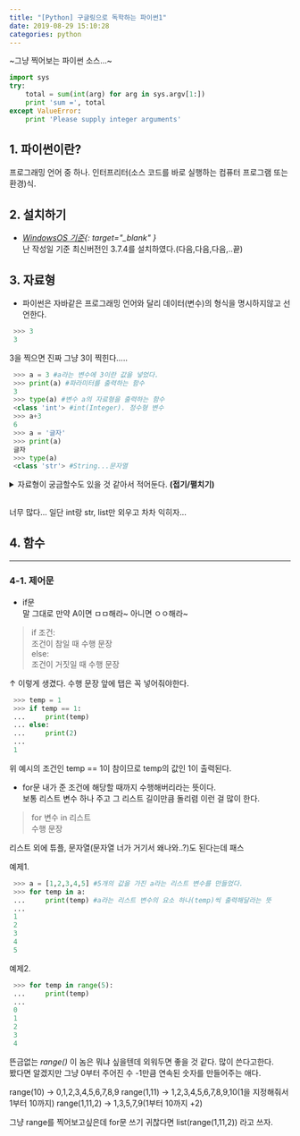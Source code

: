 ```yaml
---
title: "[Python] 구글링으로 독학하는 파이썬1"
date: 2019-08-29 15:10:28
categories: python
---
```

<script type="text/javascript" src="/assets/js/main.min.js" />
<script type="text/javascript">
   console.log("test");
</script>
   
~그냥 찍어보는 파이썬 소스...~

```python
import sys
try:
    total = sum(int(arg) for arg in sys.argv[1:])
    print 'sum =', total
except ValueError:
    print 'Please supply integer arguments'
```



## 1. 파이썬이란?
프로그래밍 언어 중 하나. 인터프리터(소스 코드를 바로 실행하는 컴퓨터 프로그램 또는 환경)식.  



## 2. 설치하기  
- *[WindowsOS 기준](https://www.python.org/downloads/){: target="_blank" }*  
난 작성일 기준 최신버전인 3.7.4를 설치하였다.(다음,다음,다음,..끝)


## 3. 자료형
- 파이썬은 자바같은 프로그래밍 언어와 달리 데이터(변수)의 형식을 명시하지않고 선언한다.  

```python
 >>> 3  
 3   
```
3을 찍으면 진짜 그냥 3이 찍힌다.....  
  
  
  
```python
 >>> a = 3 #a라는 변수에 3이란 값을 넣었다.  
 >>> print(a) #파라미터를 출력하는 함수  
 3  
 >>> type(a) #변수 a의 자료형을 출력하는 함수  
 <class 'int'> #int(Integer). 정수형 변수  
 >>> a+3  
 6  
 >>> a = '글자'  
 >>> print(a)  
 글자  
 >>> type(a)  
 <class 'str'> #String...문자열  
```

<details>
   <summary>자료형이 궁금할수도 있을 것 같아서 적어둔다. <strong>(접기/펼치기)</strong> </summary>
<div markdown="1">

|자료형|이름|내용|
|--|--|--|
|숫자형|int|양/음의정수.0|
||float|실수|
||complex|복소수|
|문자열|str|String|
|리스트|list|a = \[1,2,3,4,5,...]|
|튜플|tuple|a = (1,2,3,...)|
|딕셔너리|dict|a = {'a':1,'b':2}|
|집합|set|a = {1,2,3,4}|
|불|bool(boolean)|a = True|
  
  
셀 병합도 안되는 마크다운 테이블.....심각..

</div>
</details>  

##
     
     
     
너무 많다... 일단 int랑 str, list만 외우고 차차 익히자...  
  
  
  
## 4. 함수
----
### 4-1. 제어문
- if문  
말 그대로 만약 A이면 ㅁㅁ해라~ 아니면 ㅇㅇ해라~  

> if 조건:  
>              조건이 참일 때 수행 문장  
> else:  
>              조건이 거짓일 때 수행 문장    

↑ 이렇게 생겼다. 수행 문장 앞에 탭은 꼭 넣어줘야한다.  
  
```python
 >>> temp = 1  
 >>> if temp == 1: 
 ...     print(temp)
 ... else:
 ...     print(2)
 ...
 1
```
위 예시의 조건인 temp == 1이 참이므로 temp의 값인 1이 출력된다.
  
  
- for문
내가 준 조건에 해당할 때까지 수행해버리라는 뜻이다.  
보통 리스트 변수 하나 주고 그 리스트 길이만큼 돌리렴 이런 걸 많이 한다.  
  
> for 변수 in 리스트  
>              수행 문장  

리스트 외에 튜플, 문자열(문자열 너가 거기서 왜나와..?)도 된다는데 패스  
  
예제1.
  
```python
 >>> a = [1,2,3,4,5] #5개의 값을 가진 a라는 리스트 변수를 만들었다.  
 >>> for temp in a: 
 ...     print(temp) #a라는 리스트 변수의 요소 하나(temp)씩 출력해달라는 뜻
 ...
 1
 2
 3
 4
 5
```
  
예제2.
  
```python
 >>> for temp in range(5): 
 ...     print(temp)
 ...
 0
 1
 2
 3
 4
```
  
뜬금없는 *range()* 이 놈은 뭐냐 싶을텐데 외워두면 좋을 것 같다. 많이 쓴다고한다.  
봤다면 알겠지만 그냥 0부터 주어진 수 -1만큼 연속된 숫자를 만들어주는 애다.  
  
   range(10)   →     0,1,2,3,4,5,6,7,8,9
   range(1,11)   →     1,2,3,4,5,6,7,8,9,10(1을 지정해줘서 1부터 10까지)
   range(1,11,2)   →     1,3,5,7,9(1부터 10까지 +2)
   
그냥 range를 찍어보고싶은데 for문 쓰기 귀찮다면 list(range(1,11,2)) 라고 쓰자.
